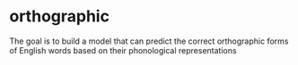 # orthographic
The goal is to build a model that can predict the correct orthographic forms of English words based on their phonological representations
